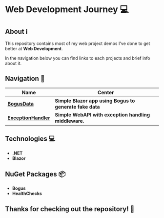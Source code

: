 # Web Development Journey 💻

## About ℹ️

This repository contains most of my web project demos I've done to get better at **Web Development**.

In the navigation below you can find links to each projects and brief info about it.

## Navigation 🧭

| Name |  Center  |
|------|----------|
| **[BogusData](https://github.com/viktorgkw/WebDev-Journey/tree/master/BogusDataApp)** | **Simple Blazor app using Bogus to generate fake data** |
| **[ExceptionHandler](https://github.com/viktorgkw/WebDev-Journey/tree/master/ExceptionHandler)** | **Simple WebAPI with exception handling middleware.** |

## Technologies 💻

- **.NET**
- **Blazor**

## NuGet Packages 📦

- **Bogus**
- **HealthChecks**

## Thanks for checking out the repository! 💚
